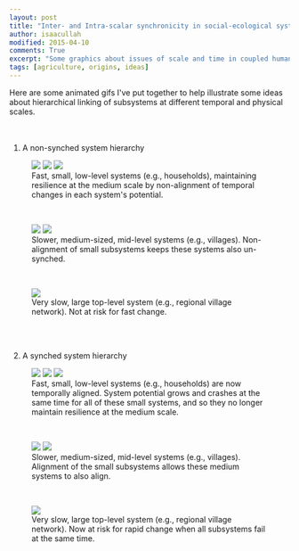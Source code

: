 ```yaml
---
layout: post
title: "Inter- and Intra-scalar synchronicity in social-ecological systems"
author: isaacullah
modified: 2015-04-10
comments: True
excerpt: "Some graphics about issues of scale and time in coupled human-natural systems"
tags: [agriculture, origins, ideas]
---
```


Here are some animated gifs I've put together to help illustrate some ideas about hierarchical linking of subsystems at different temporal and physical scales.
<br>
<br>
<br>

1) A non-synched system hierarchy

<figure class="third">
	<img src="//isaacullah.github.io/images/scaled_adcyc_gifs/fast_cycle.gif">
	<img src="//isaacullah.github.io/images/scaled_adcyc_gifs/fast_cycle2.gif">
	<img src="//isaacullah.github.io/images/scaled_adcyc_gifs/fast_cycle4.gif">
	<figcaption>Fast, small, low-level systems (e.g., households), maintaining resilience at the medium scale by non-alignment of temporal changes in each system's potential.</figcaption>
</figure>
<br>


<figure class="half">
	<img src="//isaacullah.github.io/images/scaled_adcyc_gifs/slow_cycle.gif">
	<img src="//isaacullah.github.io/images/scaled_adcyc_gifs/slow_cycle3.gif">
	<figcaption>Slower, medium-sized, mid-level systems (e.g., villages). Non-alignment of small subsystems keeps these systems also un-synched.</figcaption>
</figure>
<br>


<figure>
	<img src="//isaacullah.github.io/images/scaled_adcyc_gifs/very_slow_cycle.gif">
	<figcaption>Very slow, large top-level system (e.g., regional village network). Not at risk for fast change.</figcaption>
</figure>
<br>
<br>



2) A synched system hierarchy

<figure class="third">
	<img src="//isaacullah.github.io/images/scaled_adcyc_gifs/fast_cycle.gif">
	<img src="//isaacullah.github.io/images/scaled_adcyc_gifs/fast_cycle.gif">
	<img src="//isaacullah.github.io/images/scaled_adcyc_gifs/fast_cycle.gif">
	<figcaption>Fast, small, low-level systems (e.g., households) are now temporally aligned. System potential grows and crashes at the same time for all of these small systems, and so they no longer maintain resilience at the medium scale.</figcaption>
</figure>
<br>


<figure class="half">
	<img src="//isaacullah.github.io/images/scaled_adcyc_gifs/slow_cycle.gif">
	<img src="//isaacullah.github.io/images/scaled_adcyc_gifs/slow_cycle.gif">
	<figcaption>Slower, medium-sized, mid-level systems (e.g., villages). Alignment of the small subsystems allows these medium systems to also align.</figcaption>
</figure>
<br>


<figure>
	<img src="//isaacullah.github.io/images/scaled_adcyc_gifs/very_slow_cycle.gif">
	<figcaption>Very slow, large top-level system (e.g., regional village network). Now at risk for rapid change when all subsystems fail at the same time. </figcaption>
</figure>


